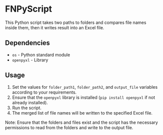 # FNPyScript

This Python script takes two paths to folders and compares file names inside them, then it writes result into an Excel file.

## Dependencies
- `os` - Python standard module
- `openpyxl` - Library

## Usage
1. Set the values for `folder_path1`, `folder_path2`, and `output_file` variables according to your requirements.
2. Ensure that the `openpyxl` library is installed (`pip install openpyxl` if not already installed).
3. Run the script.
4. The merged list of file names will be written to the specified Excel file.

Note: Ensure that the folders and files exist and the script has the necessary permissions to read from the folders and write to the output file.

